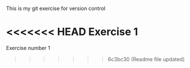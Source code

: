 This is my git exercise for version control

<<<<<<< HEAD
Exercise 1
=======
Exercise number 1
>>>>>>> 6c3bc30 (Readme file updated)
